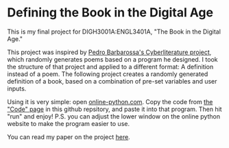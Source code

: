 # Defining the Book in the Digital Age
This is my final project for DIGH3001A:ENGL3401A, "The Book in the Digital Age." 

This project was inspired by [Pedro Barbarossa's Cyberliterature project](https://collection.eliterature.org/3/works/cyberliterature/PB_ELC3.html#annotations:eczrKBJ5Eeul8YvJvHSACA), which randomly generates poems based on a program he designed. I took the structure of that project and applied to a different format: A definition instead of a poem. The following project creates a randomly generated definition of a book, based on a combination of pre-set variables and user inputs. 

Using it is very simple: open [online-python.com](https://www.online-python.com/). Copy the code from [the "Code" page](https://github.com/zoe-f-cyborg/definition_of_a_book_project/blob/main/Code) in this github repsitory, and paste it into that program. Then hit "run" and enjoy!
P.S. you can adjust the lower window on the online python website to make the program easier to use. 

You can read my paper on the project [here](https://github.com/zoe-f-cyborg/definition_of_a_book_project/blob/main/Final_Paper.md).
